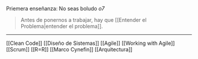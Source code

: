 Priemera enseñanza: No seas boludo *o7*


> Antes de ponernos a trabajar, hay que [[Entender el Problema|entender el problema]].

---
[[Clean Code]]
[[Diseño  de Sistemas]]
[[Agile]]
[[Working with Agile]]
[[Scrum]]
[[R=R]]
[[Marco Cynefin]]
[[Arquitectura]]